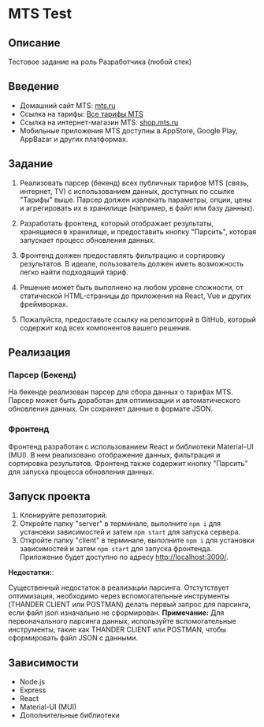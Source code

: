 # MTS Test

## Описание

Тестовое задание на роль Разработчика (любой стек)

## Введение

- Домашний сайт MTS: [mts.ru](https://mts.ru)
- Ссылка на тарифы: [Все тарифы MTS](https://moskva.mts.ru/personal/mobilnaya-svyaz/tarifi/vse-tarifi/mobile-tv-inet)
- Ссылка на интернет-магазин MTS: [shop.mts.ru](https://shop.mts.ru/)
- Мобильные приложения MTS доступны в AppStore, Google Play, AppBazar и других платформах.

## Задание

1. Реализовать парсер (бекенд) всех публичных тарифов MTS (связь, интернет, TV) с использованием данных, доступных по ссылке "Тарифы" выше. Парсер должен извлекать параметры, опции, цены и агрегировать их в хранилище (например, в файл или базу данных).

2. Разработать фронтенд, который отображает результаты, хранящиеся в хранилище, и предоставить кнопку "Парсить", которая запускает процесс обновления данных.

3. Фронтенд должен предоставлять фильтрацию и сортировку результатов. В идеале, пользователь должен иметь возможность легко найти подходящий тариф.

4. Решение может быть выполнено на любом уровне сложности, от статической HTML-страницы до приложения на React, Vue и других фреймворках.

5. Пожалуйста, предоставьте ссылку на репозиторий в GitHub, который содержит код всех компонентов вашего решения.

## Реализация

### Парсер (Бекенд)

На бекенде реализован парсер для сбора данных о тарифах MTS. Парсер может быть доработан для оптимизации и автоматического обновления данных. Он сохраняет данные в формате JSON.

### Фронтенд

Фронтенд разработан с использованием React и библиотеки Material-UI (MUI). В нем реализовано отображение данных, фильтрация и сортировка результатов. Фронтенд также содержит кнопку "Парсить" для запуска процесса обновления данных.

## Запуск проекта

1. Клонируйте репозиторий.
2. Откройте папку "server" в терминале, выполните `npm i` для установки зависимостей и затем `npm start` для запуска сервера.
3. Откройте папку "client" в терминале, выполните `npm i` для установки зависимостей и затем `npm start` для запуска фронтенда. Приложение будет доступно по адресу [http://localhost:3000/](http://localhost:3000/).


**Недостатки:**:

Существенный недостаток в реализации парсинга. Отстутствует оптимизация, необходимо через вспомогательные инструменты (THANDER CLIENT или POSTMAN) делать первый запрос для парсинга, если файл json изначально не сформирован.
**Примечание:** Для первоначального парсинга данных, используйте вспомогательные инструменты, такие как THANDER CLIENT или POSTMAN, чтобы сформировать файл JSON с данными.

## Зависимости

- Node.js
- Express
- React
- Material-UI (MUI)
- Дополнительные библиотеки

